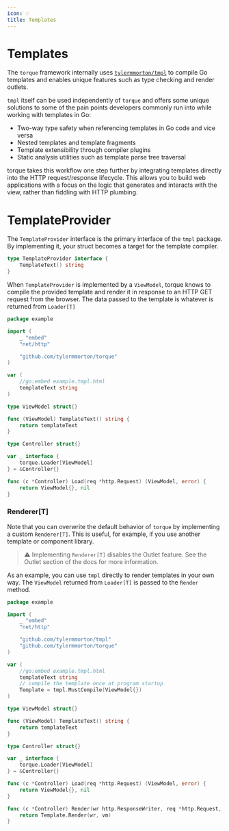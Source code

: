 ```yaml
---
icon: 💡
title: Templates
---
```


# Templates

The `torque` framework internally uses [`tylermmorton/tmpl`](https://github.com/tylermmorton/tmpl) to compile Go templates and enables unique features such as type checking and render outlets.

<!-- TODO: embed image of github repo card -->

`tmpl` itself can be used independently of `torque` and offers some unique solutions to some of the pain points developers commonly run into while working with templates in Go:

- Two-way type safety when referencing templates in Go code and vice versa
- Nested templates and template fragments
- Template extensibility through compiler plugins
- Static analysis utilities such as template parse tree traversal

torque takes this workflow one step further by integrating templates directly into the HTTP request/response lifecycle. This allows you to build web applications with a focus on the logic that generates and interacts with the view, rather than fiddling with HTTP plumbing.

# TemplateProvider

The `TemplateProvider` interface is the primary interface of the `tmpl` package. By implementing it, your struct becomes a target for the template compiler.

```go
type TemplateProvider interface {
    TemplateText() string
}
```

When `TemplateProvider` is implemented by a `ViewModel`, torque knows to compile the provided template and render it in response to an HTTP GET request from the browser. The data passed to the template is whatever is returned from `Loader[T]`

```go
package example

import (
    _ "embed"
    "net/http"

    "github.com/tylermmorton/torque"
)

var (
    //go:embed example.tmpl.html
    templateText string
)

type ViewModel struct{}

func (ViewModel) TemplateText() string {
    return templateText
}

type Controller struct{}

var _ interface {
    torque.Loader[ViewModel]
} = &Controller{}

func (c *Controller) Load(req *http.Request) (ViewModel, error) {
    return ViewModel{}, nil
}
```

### Renderer[T]

Note that you can overwrite the default behavior of `torque` by implementing a custom `Renderer[T]`. This is useful, for example, if you use another template or component library.

> ⚠️ Implementing `Renderer[T]` disables the Outlet feature. See the Outlet section of the docs for more information.

As an example, you can use `tmpl` directly to render templates in your own way. The `ViewModel` returned from `Loader[T]` is passed to the `Render` method.

```go
package example

import (
    _ "embed"
    "net/http"

    "github.com/tylermmorton/tmpl"
    "github.com/tylermmorton/torque"
)

var (
    //go:embed example.tmpl.html
    templateText string
    // compile the template once at program startup
    Template = tmpl.MustCompile(ViewModel{})
)

type ViewModel struct{}

func (ViewModel) TemplateText() string {
    return templateText
}

type Controller struct{}

var _ interface {
    torque.Loader[ViewModel]
} = &Controller{}

func (c *Controller) Load(req *http.Request) (ViewModel, error) {
    return ViewModel{}, nil
}

func (c *Controller) Render(wr http.ResponseWriter, req *http.Request, vm ViewModel) error {
    return Template.Render(wr, vm)
}
```
